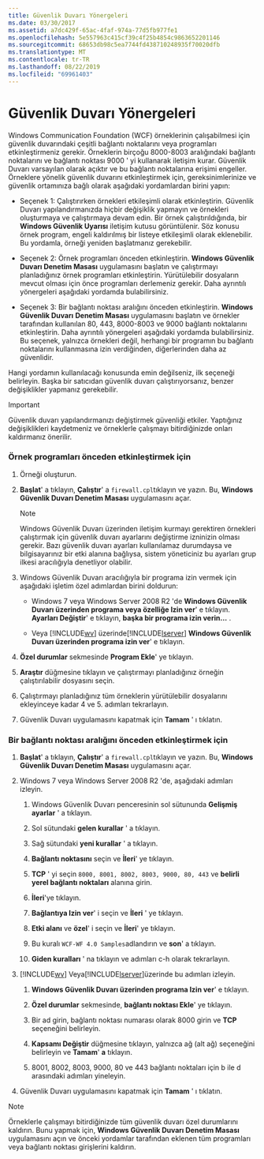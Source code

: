 ```yaml
---
title: Güvenlik Duvarı Yönergeleri
ms.date: 03/30/2017
ms.assetid: a7dc429f-65ac-4faf-974a-77d5fb977fe1
ms.openlocfilehash: 5e557963c415cf39c4f25b4854c9863652201146
ms.sourcegitcommit: 68653db98c5ea7744fd438710248935f70020dfb
ms.translationtype: MT
ms.contentlocale: tr-TR
ms.lasthandoff: 08/22/2019
ms.locfileid: "69961403"
---
```

# <a name="firewall-instructions"></a>Güvenlik Duvarı Yönergeleri
Windows Communication Foundation (WCF) örneklerinin çalışabilmesi için güvenlik duvarındaki çeşitli bağlantı noktalarını veya programları etkinleştirmeniz gerekir. Örneklerin birçoğu 8000-8003 aralığındaki bağlantı noktalarını ve bağlantı noktası 9000 ' yi kullanarak iletişim kurar. Güvenlik Duvarı varsayılan olarak açıktır ve bu bağlantı noktalarına erişimi engeller. Örneklere yönelik güvenlik duvarını etkinleştirmek için, gereksinimlerinize ve güvenlik ortamınıza bağlı olarak aşağıdaki yordamlardan birini yapın:  
  
- Seçenek 1: Çalıştırırken örnekleri etkileşimli olarak etkinleştirin. Güvenlik Duvarı yapılandırmanızda hiçbir değişiklik yapmayın ve örnekleri oluşturmaya ve çalıştırmaya devam edin. Bir örnek çalıştırıldığında, bir **Windows Güvenlik Uyarısı** iletişim kutusu görüntülenir. Söz konusu örnek program, engeli kaldırılmış bir listeye etkileşimli olarak eklenebilir. Bu yordamla, örneği yeniden başlatmanız gerekebilir.  
  
- Seçenek 2: Örnek programları önceden etkinleştirin. **Windows Güvenlik Duvarı Denetim Masası** uygulamasını başlatın ve çalıştırmayı planladığınız örnek programları etkinleştirin. Yürütülebilir dosyaların mevcut olması için önce programları derlemeniz gerekir. Daha ayrıntılı yönergeleri aşağıdaki yordamda bulabilirsiniz.  
  
- Seçenek 3: Bir bağlantı noktası aralığını önceden etkinleştirin. **Windows Güvenlik Duvarı** **Denetim Masası** uygulamasını başlatın ve örnekler tarafından kullanılan 80, 443, 8000-8003 ve 9000 bağlantı noktalarını etkinleştirin. Daha ayrıntılı yönergeleri aşağıdaki yordamda bulabilirsiniz. Bu seçenek, yalnızca örnekleri değil, herhangi bir programın bu bağlantı noktalarını kullanmasına izin verdiğinden, diğerlerinden daha az güvenlidir.  
  
 Hangi yordamın kullanılacağı konusunda emin değilseniz, ilk seçeneği belirleyin. Başka bir satıcıdan güvenlik duvarı çalıştırıyorsanız, benzer değişiklikler yapmanız gerekebilir.  
  
> [!IMPORTANT]
>  Güvenlik duvarı yapılandırmanızı değiştirmek güvenliği etkiler. Yaptığınız değişiklikleri kaydetmeniz ve örneklerle çalışmayı bitirdiğinizde onları kaldırmanız önerilir.  
  
### <a name="to-enable-samples-programs-in-advance"></a>Örnek programları önceden etkinleştirmek için  
  
1. Örneği oluşturun.  
  
2. **Başlat**' a tıklayın, **Çalıştır**' a `firewall.cpl`tıklayın ve yazın. Bu, **Windows Güvenlik Duvarı Denetim Masası** uygulamasını açar.  
  
    > [!NOTE]
    >  Windows Güvenlik Duvarı üzerinden iletişim kurmayı gerektiren örnekleri çalıştırmak için güvenlik duvarı ayarlarını değiştirme izninizin olması gerekir. Bazı güvenlik duvarı ayarları kullanılamaz durumdaysa ve bilgisayarınız bir etki alanına bağlıysa, sistem yöneticiniz bu ayarları grup ilkesi aracılığıyla denetliyor olabilir.  
  
3. Windows Güvenlik Duvarı aracılığıyla bir programa izin vermek için aşağıdaki işletim özel adımlardan birini doldurun:  
  
    - Windows 7 veya Windows Server 2008 R2 'de **Windows Güvenlik Duvarı üzerinden programa veya özelliğe Izin ver**' e tıklayın. **Ayarları Değiştir**' e tıklayın, **başka bir programa izin verin...** .  
  
    - Veya [!INCLUDE[wv](../../../../includes/wv-md.md)] üzerinde[!INCLUDE[lserver](../../../../includes/lserver-md.md)] **Windows Güvenlik Duvarı üzerinden programa izin ver**' e tıklayın.  
  
4. **Özel durumlar** sekmesinde **Program Ekle**' ye tıklayın.  
  
5. **Araştır** düğmesine tıklayın ve çalıştırmayı planladığınız örneğin çalıştırılabilir dosyasını seçin.  
  
6. Çalıştırmayı planladığınız tüm örneklerin yürütülebilir dosyalarını ekleyinceye kadar 4 ve 5. adımları tekrarlayın.  
  
7. Güvenlik Duvarı uygulamasını kapatmak için **Tamam** ' ı tıklatın.  
  
### <a name="to-enable-a-port-range-in-advance"></a>Bir bağlantı noktası aralığını önceden etkinleştirmek için  
  
1. **Başlat**' a tıklayın, **Çalıştır**' a `firewall.cpl`tıklayın ve yazın. Bu, **Windows Güvenlik Duvarı Denetim Masası** uygulamasını açar.  
  
2. Windows 7 veya Windows Server 2008 R2 'de, aşağıdaki adımları izleyin.  
  
    1. Windows Güvenlik Duvarı penceresinin sol sütununda **Gelişmiş ayarlar** ' a tıklayın.  
  
    2. Sol sütundaki **gelen kurallar** ' a tıklayın.  
  
    3. Sağ sütundaki **yeni kurallar** ' a tıklayın.  
  
    4. **Bağlantı noktasını** seçin ve **İleri**' ye tıklayın.  
  
    5. **TCP** ' yi seçin `8000, 8001, 8002, 8003, 9000, 80, 443` ve **belirli yerel bağlantı noktaları** alanına girin.  
  
    6. **İleri**'ye tıklayın.  
  
    7. **Bağlantıya Izin ver**' i seçin ve **İleri** ' ye tıklayın.  
  
    8. **Etki alanı** ve **özel**' i seçin ve **İleri**' ye tıklayın.  
  
    9. Bu kuralı `WCF-WF 4.0 Samples`adlandırın ve **son**' a tıklayın.  
  
    10. **Giden kuralları** ' na tıklayın ve adımları c-h olarak tekrarlayın.  
  
3. [!INCLUDE[wv](../../../../includes/wv-md.md)] Veya[!INCLUDE[lserver](../../../../includes/lserver-md.md)]üzerinde bu adımları izleyin.  
  
    1. **Windows Güvenlik Duvarı üzerinden programa Izin ver**' e tıklayın.  
  
    2. **Özel durumlar** sekmesinde, **bağlantı noktası Ekle**' ye tıklayın.  
  
    3. Bir ad girin, bağlantı noktası numarası olarak 8000 girin ve **TCP** seçeneğini belirleyin.  
  
    4. **Kapsamı Değiştir** düğmesine tıklayın, yalnızca ağ (alt ağ) seçeneğini belirleyin ve **Tamam**' **a** tıklayın.  
  
    5. 8001, 8002, 8003, 9000, 80 ve 443 bağlantı noktaları için b ile d arasındaki adımları yineleyin.  
  
4. Güvenlik Duvarı uygulamasını kapatmak için **Tamam** ' ı tıklatın.  
  
> [!NOTE]
> Örneklerle çalışmayı bitirdiğinizde tüm güvenlik duvarı özel durumlarını kaldırın. Bunu yapmak için, **Windows Güvenlik Duvarı Denetim Masası** uygulamasını açın ve önceki yordamlar tarafından eklenen tüm programları veya bağlantı noktası girişlerini kaldırın.
